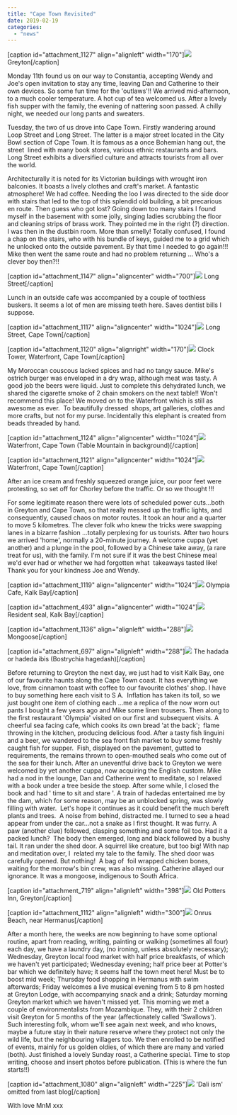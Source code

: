 ```yaml
---
title: "Cape Town Revisited"
date: 2019-02-19
categories: 
  - "news"
---
```


\[caption id="attachment\_1127" align="alignleft" width="170"\][![](images/photo_2019-02-19_09-24-12-170x300.jpg)](https://www.artamo.click/wp-content/uploads/2019/02/photo_2019-02-19_09-24-12.jpg) Greyton\[/caption\]

Monday 11th found us on our way to Constantia, accepting Wendy and Joe's open invitation to stay any time, leaving Dan and Catherine to their own devices. So some fun time for the 'outlaws'!! We arrived mid-afternoon, to a much cooler temperature. A hot cup of tea welcomed us. After a lovely fish supper with the family, the evening of nattering soon passed. A chilly night, we needed our long pants and sweaters.

Tuesday, the two of us drove into Cape Town. Firstly wandering around Loop Street and Long Street. The latter is a major street located in the City Bowl section of Cape Town. It is famous as a once Bohemian hang out, the street  lined with many book stores, various ethnic restaurants and bars. Long Street exhibits a diversified culture and attracts tourists from all over the world.

Architecturally it is noted for its Victorian buildings with wrought iron balconies. It boasts a lively clothes and craft's market. A fantastic atmosphere! We had coffee. Needing the loo I was directed to the side door with stairs that led to the top of this splendid old building, a bit precarious en route. Then guess who got lost? Going down too many stairs I found myself in the basement with some jolly, singing ladies scrubbing the floor and cleaning strips of brass work. They pointed me in the right (?) direction. I was then in the dustbin room. More than smelly! Totally confused, I found a chap on the stairs, who with his bundle of keys, guided me to a grid which he unlocked onto the outside pavement. By that time I needed to go again!!!  Mike then went the same route and had no problem returning ... Who's a clever boy then?!!

\[caption id="attachment\_1147" align="aligncenter" width="700"\][![](images/photo_2019-02-19_16-53-45.jpg)](https://www.artamo.click/wp-content/uploads/2019/02/photo_2019-02-19_16-53-45.jpg) Long Street\[/caption\]

Lunch in an outside cafe was accompanied by a couple of toothless buskers. It seems a lot of men are missing teeth here. Saves dentist bills I suppose.

\[caption id="attachment\_1117" align="aligncenter" width="1024"\][![](images/photo_2019-02-19_09-14-09-1024x579.jpg)](https://www.artamo.click/wp-content/uploads/2019/02/photo_2019-02-19_09-14-09.jpg) Long Street, Cape Town\[/caption\]

\[caption id="attachment\_1120" align="alignright" width="170"\][![](images/photo_2019-02-19_09-14-21-170x300.jpg)](https://www.artamo.click/wp-content/uploads/2019/02/photo_2019-02-19_09-14-21.jpg) Clock Tower, Waterfront, Cape Town\[/caption\]

My Moroccan couscous lacked spices and had no tangy sauce. Mike's ostrich burger was enveloped in a dry wrap, although meat was tasty. A good job the beers were liquid. Just to complete this dehydrated lunch, we shared the cigarette smoke of 2 chain smokers on the next table!! Won't recommend this place! We moved on to the Waterfront which is still as awesome as ever.  To beautifully dressed  shops, art galleries, clothes and more crafts, but not for my purse. Incidentally this elephant is created from beads threaded by hand.

\[caption id="attachment\_1124" align="aligncenter" width="1024"\][![](images/photo_2019-02-19_09-14-36-1024x579.jpg)](https://www.artamo.click/wp-content/uploads/2019/02/photo_2019-02-19_09-14-36.jpg) Waterfront, Cape Town (Table Mountain in background)\[/caption\]

\[caption id="attachment\_1121" align="aligncenter" width="1024"\][![](images/photo_2019-02-19_09-14-25-1024x579.jpg)](https://www.artamo.click/wp-content/uploads/2019/02/photo_2019-02-19_09-14-25.jpg) Waterfront, Cape Town\[/caption\]

After an ice cream and freshly squeezed orange juice, our poor feet were protesting, so set off for Chorley before the traffic. Or so we thought !!!

For some legitimate reason there were lots of scheduled power cuts...both in Greyton and Cape Town, so that really messed up the traffic lights, and consequently, caused chaos on motor routes. It took an hour and a quarter to move 5 kilometres. The clever folk who knew the tricks were swapping lanes in a bizarre fashion ...totally perplexing for us tourists. After two hours we arrived 'home', normally a 20-minute journey. A welcome cuppa (yet another) and a plunge in the pool, followed by a Chinese take away, (a rare treat for us), with the family. I'm not sure if it was the best Chinese meal we'd ever had or whether we had forgotten what  takeaways tasted like! Thank you for your kindness Joe and Wendy.

\[caption id="attachment\_1119" align="aligncenter" width="1024"\][![](images/photo_2019-02-19_09-14-17-1024x579.jpg)](https://www.artamo.click/wp-content/uploads/2019/02/photo_2019-02-19_09-14-17.jpg) Olympia Cafe, Kalk Bay\[/caption\]

\[caption id="attachment\_493" align="aligncenter" width="1024"\][![](images/wp-1480753850668-1024x768.jpg)](https://www.artamo.click/wp-content/uploads/2016/12/wp-1480753850668.jpg) Resident seal, Kalk Bay\[/caption\]

\[caption id="attachment\_1136" align="alignleft" width="288"\][![](images/th.jpeg)](https://www.artamo.click/wp-content/uploads/2019/02/th.jpeg) Mongoose\[/caption\]

\[caption id="attachment\_697" align="alignleft" width="288"\][![](images/20170106_0015-300x225.jpg)](https://www.artamo.click/wp-content/uploads/2017/01/20170106_0015.jpg) The hadada or hadeda ibis (Bostrychia hagedash)\[/caption\]

Before returning to Greyton the next day, we just had to visit Kalk Bay, one of our favourite haunts along the Cape Town coast. It has everything we love, from cinnamon toast with coffee to our favourite clothes' shop. I have to buy something here each visit to S A.  Inflation has taken its toll, so we just bought one item of clothing each ...me a replica of the now worn out pants I bought a few years ago and Mike some linen trousers. Then along to the first restaurant 'Olympia' visited on our first and subsequent visits. A cheerful sea facing cafe, which cooks its own bread 'at the back';  flame throwing in the kitchen, producing delicious food. After a tasty fish linguini and a beer, we wandered to the sea front fish market to buy some freshly caught fish for supper.  Fish, displayed on the pavement, gutted to requirements, the remains thrown to open-mouthed seals who come out of the sea for their lunch. After an uneventful drive back to Greyton we were welcomed by yet another cuppa, now acquiring the English custom. Mike had a nod in the lounge, Dan and Catherine went to meditate, so I relaxed with a book under a tree beside the stoep. After some while, I closed the book and had ' time to sit and stare '. A train of hadedas entertained me by the dam, which for some reason, may be an unblocked spring, was slowly filling with water.  Let's hope it continues as it could benefit the much bereft plants and trees.  A noise from behind, distracted me. I turned to see a head appear from under the car...not a snake as I first thought. It was furry. A paw (another clue) followed, clasping something and some foil too. Had it a packed lunch?  The body then emerged, long and black followed by a bushy tail. It ran under the shed door. A squirrel like creature, but too big! With nap and meditation over, I  related my tale to the family. The shed door was carefully opened. But nothing!  A bag of  foil wrapped chicken bones, waiting for the morrow's bin crew, was also missing. Catherine allayed our ignorance. It was a mongoose, indigenous to South Africa.

\[caption id="attachment\_719" align="alignleft" width="398"\][![](images/img_20170106_190515-300x169.jpg)](https://www.artamo.click/wp-content/uploads/2017/01/img_20170106_190515.jpg) Old Potters Inn, Greyton\[/caption\]

\[caption id="attachment\_1112" align="alignleft" width="300"\][![](images/photo_2019-02-19_09-13-20-300x225.jpg)](https://www.artamo.click/wp-content/uploads/2019/02/photo_2019-02-19_09-13-20.jpg) Onrus Beach, near Hermanus\[/caption\]

After a month here, the weeks are now beginning to have some optional routine, apart from reading, writing, painting or walking (sometimes all four) each day, we have a laundry day, (no ironing, unless absolutely necessary); Wednesday, Greyton local food market with half price breakfasts, of which we haven't yet participated; Wednesday evening; half price beer at Potter's bar which we definitely have; it seems half the town meet here! Must be to boost mid week; Thursday food shopping in Hermanus with swim afterwards; Friday welcomes a live musical evening from 5 to 8 pm hosted at Greyton Lodge, with accompanying snack and a drink; Saturday morning Greyton market which we haven't missed yet. This morning we met a couple of environmentalists from Mozambique. They, with their 2 children visit Greyton for 5 months of the year (affectionately called 'Swallows'). Such interesting folk, whom we'll see again next week, and who knows, maybe a future stay in their nature reserve where they protect not only the wild life, but the neighbouring villagers too. We then enrolled to be notified of events, mainly for us golden oldies, of which there are many and varied (both). Just finished a lovely Sunday roast, a Catherine special. Time to stop writing, choose and insert photos before publication. (This is where the fun starts!!)

\[caption id="attachment\_1080" align="alignleft" width="225"\][![](images/photo_2019-02-11_11-31-40-225x300.jpg)](https://www.artamo.click/wp-content/uploads/2019/02/photo_2019-02-11_11-31-40.jpg) 'Dali ism' omitted from last blog\[/caption\]

With love MnM xxx
